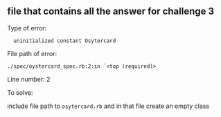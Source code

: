 ## file that contains all the answer for challenge 3  ##

Type of error:
``` NameError:
  uninitialized constant Osytercard
```

File path of error:

```./spec/oystercard_spec.rb:2:in `<top (required)>```

Line number: 2


To solve:

include file path to ```osytercard.rb``` and in that file create an empty class
